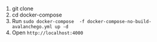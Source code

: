 


1. git clone
2. cd docker-compose
3. Run `sudo docker-compose  -f docker-compose-no-build-avalanchego.yml up -d`
4. Open `http://localhost:4000`

